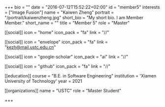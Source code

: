 +++
bio = ""
date = "2016-07-12T15:52:22+02:00"
id = "member5"
interests = ["Image Fusion"]
name = "Kaiwen Zheng"
portrait = "/portrait/kaiwenzheng.jpg"
short_bio = "My short bio. I am Member Member."
short_name = ""
title = "Member 5"
role = "Master"

[[social]]
    icon = "home"
    icon_pack = "fa"
    link = "//"

[[social]]
    icon = "envelope"
    icon_pack = "fa"
    link = "kezh@mail.ustc.edu.cn"

[[social]]
    icon = "google-scholar"
    icon_pack = "ai"
    link = "//"

[[social]]
    icon = "github"
    icon_pack = "fa"
    link = "//"

[[education]]
    course = "B.E. in Software Engineering"
    institution = 'Xiamen University of Technology'
    year = 2021

[[organizations]]
    name = "USTC"
    role = "Master Student"

+++

